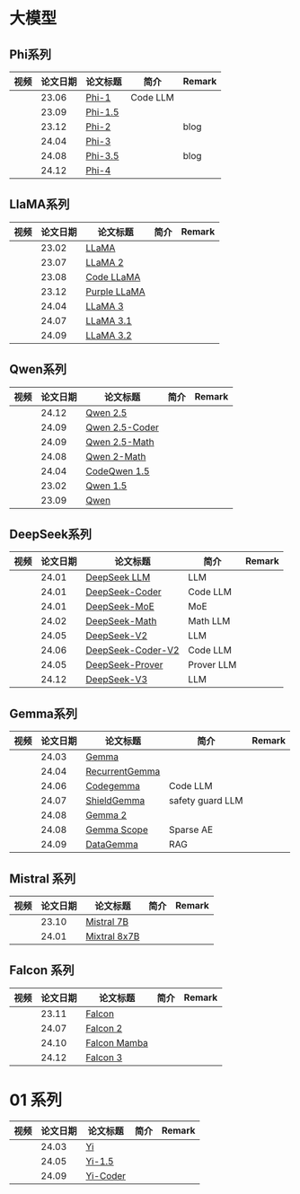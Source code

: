 # 大模型

## Phi系列

| 视频 | 论文日期 | 论文标题      | 简介              | Remark |
|------|----------|---------------|-------------------|--------|
|      | 23.06    | [Phi-1](https://arxiv.org/abs/2306.11644)  |     Code LLM     |        |
|      | 23.09    | [Phi-1.5](https://arxiv.org/abs/2309.05463)  |          |        |
|      | 23.12    | [Phi-2](https://www.microsoft.com/en-us/research/blog/phi-2-the-surprising-power-of-small-language-models/)  |              |     blog   |
|      | 24.04    | [Phi-3](https://arxiv.org/abs/2404.14219)  |          |        |
|      | 24.08    | [Phi-3.5](https://techcommunity.microsoft.com/blog/azure-ai-services-blog/discover-the-new-multi-lingual-high-quality-phi-3-5-slms/4225280)  |          |     blog   |
|      | 24.12    | [Phi-4](https://arxiv.org/pdf/2412.08905)  |              |        |

## LlaMA系列

| 视频 | 论文日期 | 论文标题      | 简介              | Remark |
|------|----------|---------------|-------------------|--------|
|      | 23.02    | [LLaMA](https://arxiv.org/abs/2302.13971)  |          |        |
|      | 23.07    | [LLaMA 2](https://arxiv.org/abs/2307.09288)  |          |        |
|      | 23.08     | [Code LLaMA](https://arxiv.org/abs/2308.12950)  |              |        |
|      | 23.12     | [Purple LLaMA](https://arxiv.org/abs/2312.04724)  |              |        |
|      | 24.04     | [LLaMA 3](https://arxiv.org/abs/2407.21783)  |              |        |
|      | 24.07     | [LLaMA 3.1](https://arxiv.org/abs/2407.21783)  |              |        |
|      | 24.09     | [LLaMA 3.2](https://ai.meta.com/blog/llama-3-2-connect-2024-vision-edge-mobile-devices/)  |              |        |

## Qwen系列

| 视频 | 论文日期 | 论文标题      | 简介              | Remark |
|------|----------|---------------|-------------------|--------|
|      | 24.12     | [Qwen 2.5](https://arxiv.org/abs/2412.15115)  |              |        |
|      | 24.09    | [Qwen 2.5-Coder](https://arxiv.org/abs/2409.12186)  |          |        |
|      | 24.09    | [Qwen 2.5-Math](https://arxiv.org/abs/2409.12122)  |          |        |
|      | 24.08     | [Qwen 2-Math](https://qwenlm.github.io/blog/qwen2-math/)  |              |        |
|      | 24.04     | [CodeQwen 1.5](https://qwenlm.github.io/blog/codeqwen1.5/)  |              |        |
|      | 23.02    | [Qwen 1.5](https://qwenlm.github.io/blog/qwen1.5/)  |          |        |
|      | 23.09    | [Qwen](https://arxiv.org/abs/2309.16609)  |          |        |

## DeepSeek系列

| 视频 | 论文日期 | 论文标题      | 简介              | Remark |
|------|----------|---------------|-------------------|--------|
|      | 24.01    | [DeepSeek LLM](https://arxiv.org/abs/2401.02954)  |      LLM        |        |
|      | 24.01    | [DeepSeek-Coder](https://arxiv.org/abs/2401.14196)  |    Code LLM      |        |
|      | 24.01    | [DeepSeek-MoE](https://arxiv.org/abs/2401.06066)  |      MoE        |        |
|      | 24.02    | [DeepSeek-Math](https://arxiv.org/abs/2402.03300)  |      Math LLM        |        |
|      | 24.05    | [DeepSeek-V2](https://arxiv.org/abs/2405.04434)  |     LLM      |        |
|      | 24.06    | [DeepSeek-Coder-V2](https://github.com/deepseek-ai)  |      Code LLM        |        |
|      | 24.05    | [DeepSeek-Prover](https://arxiv.org/abs/2405.14333)  |    Prover LLM      |        |
|      | 24.12    | [DeepSeek-V3](https://arxiv.org/abs/2412.19437)  |     LLM      |        |

## Gemma系列

| 视频 | 论文日期 | 论文标题      | 简介              | Remark |
|------|----------|---------------|-------------------|--------|
|      | 24.03    | [Gemma](https://arxiv.org/abs/2403.08295)  |          |        |
|      | 24.04     | [RecurrentGemma](https://arxiv.org/abs/2404.07839)  |              |        |
|      | 24.06     | [Codegemma](https://arxiv.org/abs/2406.11409)  |      Code LLM        |        |
|      | 24.07     | [ShieldGemma](https://arxiv.org/abs/2407.21772)  |      safety guard LLM        |        |
|      | 24.08     | [Gemma 2](https://arxiv.org/abs/2408.00118)  |              |        |
|      | 24.08     | [Gemma Scope](https://arxiv.org/abs/2408.05147)  |       Sparse AE       |        |
|      | 24.09     | [DataGemma](https://arxiv.org/pdf/2409.13741)  |       RAG       |        |

## Mistral 系列

| 视频 | 论文日期 | 论文标题      | 简介              | Remark |
|------|----------|---------------|-------------------|--------|
|      | 23.10    | [Mistral 7B](https://arxiv.org/pdf/2310.06825)  |          |        |
|      | 24.01     | [Mixtral 8x7B](https://arxiv.org/pdf/2401.04088)  |              |        |

## Falcon 系列

| 视频 | 论文日期 | 论文标题      | 简介              | Remark |
|------|----------|---------------|-------------------|--------|
|      | 23.11    | [Falcon](https://arxiv.org/abs/2311.16867)  |          |        |
|      | 24.07     | [Falcon 2](https://arxiv.org/pdf/2407.14885)  |              |        |
|      | 24.10     | [Falcon Mamba](https://arxiv.org/abs/2410.05355)  |              |        |
|      | 24.12     | [Falcon 3](https://huggingface.co/blog/falcon3)  |              |        |


# 01 系列

| 视频 | 论文日期 | 论文标题      | 简介              | Remark |
|------|----------|---------------|-------------------|--------|
|      | 24.03    | [Yi](https://arxiv.org/abs/2403.04652)  |          |        |
|      | 24.05    | [Yi-1.5](https://github.com/01-ai/Yi-1.5)  |          |        |
|      | 24.09    | [Yi-Coder](https://01-ai.github.io/blog.html?post=en/2024-09-05-A-Small-but-Mighty-LLM-for-Code.md)  |          |        |

